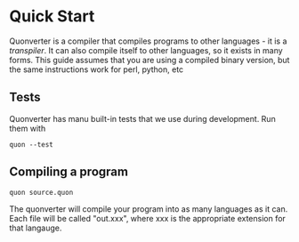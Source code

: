 # Quick Start

Quonverter is a compiler that compiles programs to other languages - it is a _transpiler_.  It can also compile itself to other languages, so it exists in many forms.  This guide assumes that you are using a compiled binary version, but the same instructions work for perl, python, etc

## Tests

Quonverter has manu built-in tests that we use during development.  Run them with 

    quon --test

## Compiling a program

    quon source.quon

The quonverter will compile your program into as many languages as it can.  Each file will be called "out.xxx", where xxx is the appropriate extension for that langauge.

